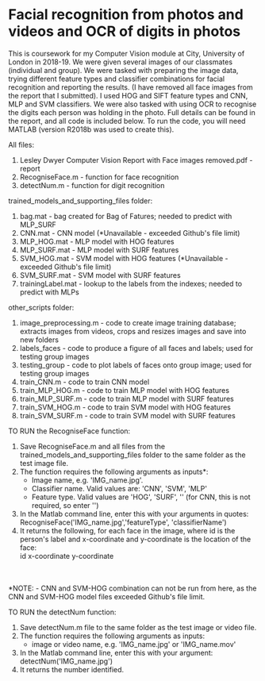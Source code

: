 # Facial recognition from photos and videos and OCR of digits in photos

This is coursework for my Computer Vision module at City, University of London in 2018-19. We were given several images of our classmates (individual and group). We were tasked with preparing the image data, trying different feature types and classifier combinations for facial recognition and reporting the results. (I have removed all face images from the report that I submitted). I used HOG and SIFT feature types and CNN, MLP and SVM classifiers. We were also tasked with using OCR to recognise the digits each person was holding in the photo. Full details can be found in the report, and all code is included below. To run the code, you will need MATLAB (version R2018b was used to create this).

All files:
1) Lesley Dwyer Computer Vision Report with Face images removed.pdf - report
2) RecogniseFace.m - function for face recognition
3) detectNum.m - function for digit recognition

trained_models_and_supporting_files folder:
1) bag.mat - bag created for Bag of Fatures; needed to predict with MLP_SURF
2) CNN.mat - CNN model (*Unavailable - exceeded Github's file limit)
3) MLP_HOG.mat - MLP model with HOG features
4) MLP_SURF.mat - MLP model with SURF features
5) SVM_HOG.mat - SVM model with HOG features (*Unavailable - exceeded Github's file limit)
6) SVM_SURF.mat - SVM model with SURF features
7) trainingLabel.mat - lookup to the labels from the indexes; needed to predict with MLPs

other_scripts folder:
1) image_preprocessing.m - code to create image training database; extracts images from videos, crops and resizes images and save into new folders
2) labels_faces - code to produce a figure of all faces and labels; used for testing group images
3) testing_group - code to plot labels of faces onto group image; used for testing group images
4) train_CNN.m - code to train CNN model
5) train_MLP_HOG.m - code to train MLP model with HOG features
6) train_MLP_SURF.m - code to train MLP model with SURF features
7) train_SVM_HOG.m - code to train SVM model with HOG features
8) train_SVM_SURF.m - code to train SVM model with SURF features

TO RUN the RecogniseFace function:
1) Save RecogniseFace.m and all files from the trained_models_and_supporting_files folder to the same folder as the test image file.
2) The function requires the following arguments as inputs*:
	- Image name, e.g. 'IMG_name.jpg'. 
	- Classifier name. Valid values are: 'CNN', 'SVM', 'MLP'
	- Feature type. Valid values are 'HOG', 'SURF', '' (for CNN, this is not required, so enter '')
3) In the Matlab command line, enter this with your arguments in quotes: 
	RecogniseFace('IMG_name.jpg','featureType', 'classifierName') 
4) It returns the following, for each face in the image, where id is the person's label and x-coordinate and y-coordinate is the location of the face:
<br/>	id	x-coordinate	y-coordinate
<br/>
<br/> *NOTE: - CNN and SVM-HOG combination can not be run from here, as the CNN and SVM-HOG model files exceeded Github's file limit.

TO RUN the detectNum function:
1) Save detectNum.m file to the same folder as the test image or video file.
2) The function requires the following arguments as inputs:
	- image or video name, e.g. 'IMG_name.jpg' or 'IMG_name.mov'
3) In the Matlab command line, enter this with your argument: 
	detectNum('IMG_name.jpg') 
4) It returns the number identified.


